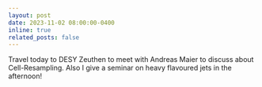 ```yaml
---
layout: post
date: 2023-11-02 08:00:00-0400
inline: true
related_posts: false
---
```


Travel today to DESY Zeuthen to meet with Andreas Maier to discuss about Cell-Resampling. Also I give a seminar on heavy flavoured jets in the afternoon!
